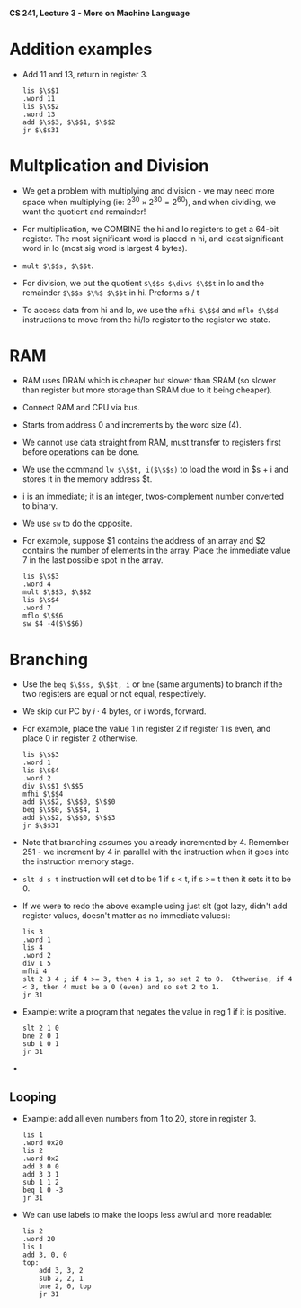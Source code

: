 **CS 241, Lecture 3 - More on Machine Language**

Addition examples
=================

-   Add 11 and 13, return in register 3.

    ``` {.numberLines mathescape="" numbers="left" breaklines="true"}
    lis $\$$1
    .word 11
    lis $\$$2
    .word 13
    add $\$$3, $\$$1, $\$$2
    jr $\$$31
    ```

Multplication and Division
==========================

-   We get a problem with multiplying and division - we may need more
    space when multiplying (ie: $2^{30} \times 2^{30} = 2^{60}$), and
    when dividing, we want the quotient and remainder!

-   For multiplication, we COMBINE the hi and lo registers to get a
    64-bit register. The most significant word is placed in hi, and
    least significant word in lo (most sig word is largest 4 bytes).

-   `mult $\$$s, $\$$t`.

-   For division, we put the quotient `$\$$s $\div$ $\$$t` in lo and the
    remainder `$\$$s $\%$ $\$$t` in hi. Preforms s / t

-   To access data from hi and lo, we use the `mfhi $\$$d` and
    `mflo $\$$d` instructions to move from the hi/lo register to the
    register we state.

RAM
===

-   RAM uses DRAM which is cheaper but slower than SRAM (so slower than
    register but more storage than SRAM due to it being cheaper).

-   Connect RAM and CPU via bus.

-   Starts from address 0 and increments by the word size (4).

-   We cannot use data straight from RAM, must transfer to registers
    first before operations can be done.

-   We use the command `lw $\$$t, i($\$$s)` to load the word in \$s + i
    and stores it in the memory address \$t.

-   i is an immediate; it is an integer, twos-complement number
    converted to binary.

-   We use `sw` to do the opposite.

-   For example, suppose \$1 contains the address of an array and \$2
    contains the number of elements in the array. Place the immediate
    value 7 in the last possible spot in the array.

    ``` {.numberLines mathescape="" numbers="left" breaklines="true"}
    lis $\$$3
    .word 4
    mult $\$$3, $\$$2
    lis $\$$4
    .word 7
    mflo $\$$6
    sw $4 -4($\$$6) 
    ```

Branching
=========

-   Use the `beq $\$$s, $\$$t, i` or `bne` (same arguments) to branch if
    the two registers are equal or not equal, respectively.

-   We skip our PC by $i \cdot 4$ bytes, or i words, forward.

-   For example, place the value 1 in register 2 if register 1 is even,
    and place 0 in register 2 otherwise.

    ``` {.numberLines mathescape="" numbers="left" breaklines="true"}
    lis $\$$3
    .word 1
    lis $\$$4
    .word 2
    div $\$$1 $\$$5
    mfhi $\$$4
    add $\$$2, $\$$0, $\$$0
    beq $\$$0, $\$$4, 1 
    add $\$$2, $\$$0, $\$$3
    jr $\$$31
    ```

-   Note that branching assumes you already incremented by 4. Remember
    251 - we increment by 4 in parallel with the instruction when it
    goes into the instruction memory stage.

-   `slt d s t` instruction will set d to be 1 if s \< t, if s \>= t
    then it sets it to be 0.

-   If we were to redo the above example using just slt (got lazy,
    didn't add register values, doesn't matter as no immediate values):

    ``` {.numberLines mathescape="" numbers="left" breaklines="true"}
    lis 3
    .word 1
    lis 4
    .word 2
    div 1 5
    mfhi 4
    slt 2 3 4 ; if 4 >= 3, then 4 is 1, so set 2 to 0.  Othwerise, if 4 < 3, then 4 must be a 0 (even) and so set 2 to 1.
    jr 31
    ```

-   Example: write a program that negates the value in reg 1 if it is
    positive.

    ``` {.numberLines mathescape="" numbers="left" breaklines="true"}
    slt 2 1 0
    bne 2 0 1
    sub 1 0 1
    jr 31
    ```

-   

Looping
-------

-   Example: add all even numbers from 1 to 20, store in register 3.

    ``` {.numberLines mathescape="" numbers="left" breaklines="true"}
    lis 1
    .word 0x20
    lis 2
    .word 0x2
    add 3 0 0
    add 3 3 1
    sub 1 1 2
    beq 1 0 -3
    jr 31
    ```

-   We can use labels to make the loops less awful and more readable:

    ``` {.numberLines mathescape="" numbers="left" breaklines="true"}
    lis 2
    .word 20
    lis 1
    add 3, 0, 0
    top:
        add 3, 3, 2
        sub 2, 2, 1
        bne 2, 0, top
        jr 31
    ```

